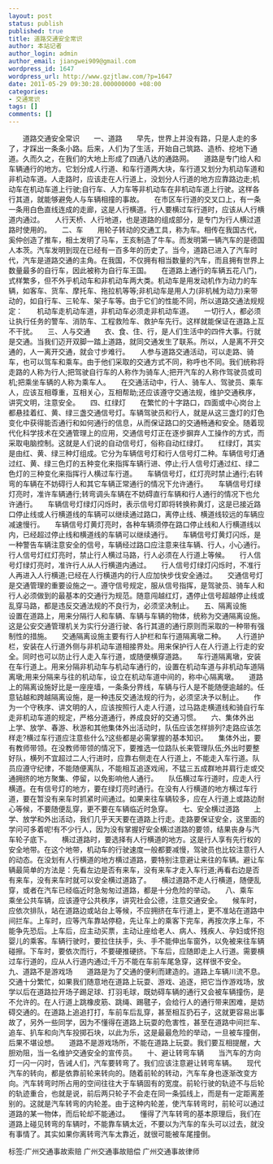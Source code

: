 ```yaml
---
layout: post
status: publish
published: true
title: 道路交通安全常识
author: 本站记者
author_login: admin
author_email: jiangwei909@gmail.com
wordpress_id: 1647
wordpress_url: http://www.gzjtlaw.com/?p=1647
date: 2011-05-29 09:30:28.000000000 +08:00
categories:
- 交通常识
tags: []
comments: []
---
```

　　道路交通安全常识　　一、道路　　早先，世界上并没有路，只是人走的多了，才踩出一条条小路。后来，人们为了生活，开始自己筑路、造桥、挖地下通道。久而久之，在我们的大地上形成了四通八达的通路网。　　道路是专门给人和车辆通行的地方。它划分成人行道、和车行道两大块，车行道又划分为机动车道和非机动车道。人走路时，应该走在人行道上，没划分人行道的地方应靠路边走;机动车在机动车道上行驶;自行车、人力车等非机动车在非机动车道上行驶。这样各行其道，就能够避免人与车辆相撞的事故。　　在市区车行道的交叉口上，有一条一条用白色直线连成的走廊，这是人行横道。行人要横过车行道时，应该从人行横道内通过。　　人行天桥、人行地道，也是道路的组成部分，是专门为行人横过道路时使用的。　　二、车　　用轮子转动的交通工具，称为车。相传在我国古代，奚仲创造了推车，相土发明了马车，王亥制造了牛车。而发明第一辆汽车的是德国人本茨。汽车发明到现在已经有一百多年的历史了。当今，道路已进入了汽车时代，汽车是道路交通的主角。在我国，不仅拥有相当数量的汽车，而且拥有世界上数量最多的自行车，因此被称为自行车王国。　　在道路上通行的车辆五花八门，式样繁多，但不外乎机动车和非机动车两大类。机动车是用发动机作为动力的车辆，如客车、货车、摩托车、拖拉机等等;非机动车是用人力(非机械为动力)来带动的，如自行车、三轮车、架子车等。由于它们的性能不同，所以道路交通法规规定：　　机动车走机动车道，非机动车必须走非机动车道。　　一切行人，都必须让执行任务的警车、消防车、工程救险车、救护车先行。这样就能保证在道路上互不干扰。　　三、人与交通　　衣、食、住、行，是人们生活中的四件大事。行就是交通。当我们迈开双脚一踏上道路，就同交通发生了联系。所以，人是离不开交通的，人一离开交通，就会寸步难行。　　人参与道路交通活动，可以走路、骑车，也可以驾车和乘车。由于他们采取的交通方式不同，称呼也不同。我们统称将走路的人称为行人;把驾驶自行车的人称作为骑车人;把开汽车的人称作驾驶员或司机;把乘坐车辆的人称为乘车人。　　在交通活动中，行人、骑车人、驾驶员、乘车人，应该互相尊重，互相关心，互相帮助;还应该遵守交通法规，维护交通秩序，讲究文明，注意安全。　　四、红绿灯　　在繁忙的十字路口，四面或中心岗台上都悬挂着红、黄、绿三盏交通信号灯。车辆驾驶员和行人，就是从这三盏灯的灯色变化中获得能否通行和如何通行的信息，从而保证路口的交通畅通和安全。随着现代化科学技术在交通管理上的应用，交通信号灯正在逐步摒弃人工操作的方式，而采取电脑控制。这就是人们说的自动信号灯，俗称自动红绿灯。　　红绿灯，其实是由红、黄、绿三种灯组成。它分为车辆信号灯和行人信号灯二种。车辆信号灯通过红、黄、绿三色灯的五种变化来指挥车辆行进、停止;行人信号灯通过红、绿二色灯的三种变化来指挥行人横过车行道。　　车辆信号灯，红灯亮时禁止通行;右转弯的车辆在不妨碍行人和其它车辆正常通行的情况下允许通行。　　车辆信号灯绿灯亮时，准许车辆通行;转弯调头车辆在不妨碍直行车辆和行人通行的情况下也允许通行。　　车辆信号灯绿灯闪烁时，表示信号灯即将转换称黄灯，这是已接近路口停止线或人行横道线的车辆可以继续通过路口，离停止线、横道线较远的车辆应减速慢行。　　车辆信号灯黄灯亮时，各种车辆须停在路口停止线和人行横道线以内，已经超过停止线和横道线的车辆可以继续通行。　　车辆信号灯黄灯闪烁，是一种警告车辆注意安全的信号，车辆经过路口应注意来往车辆、行人，小心通行。　　行人信号灯红灯亮时，禁止行人横过马路，行人必须在人行道上等候。　　行人信号灯绿灯亮时，准许行人从人行横道内通过。　　行人信号灯绿灯闪烁时，不准行人再进入人行横道;已经在人行横道内的行人应加快步伐安全通过。　　交通信号灯是交通管理的重要设施之一。遵守信号规定，服从信号指挥，是驾驶员、骑车人和行人必须做到的最基本的交通行为规范。随意闯越红灯，遇停止信号超越停止线或乱穿马路，都是违反交通法规的不良行为，必须坚决制止。　　五、隔离设施　　设置在道路上，用来分隔行人和车辆、车辆与车辆的物体，统称为交通隔离设施。这是公安交通管理机关为实行分道行驶、各行其道的通行原则而采取的一种带有强制性的措施。　　交通隔离设施主要有行人护栏和车行道隔离墩二种。　　人行道护栏，安装在人行道外侧与非机动车道相接界处。用来保护行人在人行道上行走的安全。同时也可以防止行人走入车行道，或随便横穿道路。　　车行道隔离墩，安装在车行道上。用来分隔非机动车与机动车通行的，设置在机动车道与非机动车道隔离墩;用来分隔来与往的机动车，设立在机动车道中间的，称中心隔离墩。　　道路上的隔离设施好比是一座座墙，一条条分界线，车辆与行人是不能随便逾越的。任意钻越和跨越隔离设施，是一种违反交通法规的行为，必须坚决予以制止。　　作为一个守秩序、讲文明的人，应该按照行人走人行道，过马路走横道线和骑自行车走非机动车道的规定，严格分道通行，养成良好的交通习惯。　　六、集体外出　　上学、放学、春游、秋游和其他集体外出活动时，队伍应该怎样排列?走路应该怎样走?横过车行道应注意些什么?这些都是必需掌握的基本知识。　　集体外出，要有教师带领。在没教师带领的情况下，要推选一位路队长来管理队伍;外出时要整好队，横列不宜超过二人;行进时，应靠右侧走在人行道上，不能走入车行道。队员应遵守纪律，不能随便离队，不能相互追逐戏闹，不猛三五成群地并肩行走或交通拥挤的地方聚集、停留，以免影响他人通行。　　队伍横过车行道时，应走人行横道。在有信号灯的地方，要在绿灯亮时通行。在没有人行横道的地方横过车行道，要在暂没有来车时抓紧时间通过。如果来往车辆较多，应在人行道上或路边耐心等候，不要随便乱穿，更不要在车辆临近时急穿。　　七、安全横过道路　　上学、放学和外出活动，我们几乎天天要在道路上行走。走路要保证安全，这里面的学问可多着呢!有不少行人，因为没有掌握好安全横过道路的要领，结果丧身与汽车轮子底下。　　横过道路时，要选择有人行横道的地方。这是行人享有先行权的安全地带。在这个地带，机动车的行驶速度一般都要减慢，驾驶员也比较注意行人的动态。在没划有人行横道的地方横过道路，要特别注意避让来往的车辆。避让车辆最简单的方法是：先看左边是否有来车，没有来车才走入车行道;再看右边是否有来车，没有来车时就可以安全横过道路了。　　横过道路不走人行横道，随便乱穿，或者在汽车已经临近时急匆匆过道路，都是十分危险的举动。　　八、乘车　　乘坐公共车辆，应该遵守公共秩序，讲究社会公德，注意交通安全。　　候车时，应依次排队，站在道路边或站台上等候，不应拥挤在车行道上，更不准站在道路中间拦车。上车时，应等汽车靠站停稳，先让车上的乘客下完车，再按次序上车，不能争先恐后。上车后，应主动买票，主动让座给老人、病人、残疾人、孕妇或怀抱婴儿的乘客。车辆行驶时，要拉住扶手，头、手不能伸出车窗外，以免被来往车辆碰擦。下车时，要依次而行，不要硬推硬挤。下车后，应随即走上人行道。需要横过车行道的，应从人行道内通过;千万不能在车前车尾急穿，这样很不安全。　　九、道路不是游戏场　　道路是为了交通的便利而建造的。道路上车辆川流不息。交通十分繁忙，如果我们随意地在道路上玩耍、游戏、追逐，把它当作游戏场，放学以后在道路拉开场子踢足球、打羽毛球，既妨碍车辆的通行又会被车辆撞伤，是不允许的。在人行道上跳橡皮筋、跳绳、踢毽子，会给行人的通行带来困难，是妨碍交通的。在道路上追追打打，车前车后乱穿，甚至相互扔石子，这就更容易出事故了，另外一些同学，因为不懂得在道路上玩耍的危害性，甚至在道路中间拦车、追车、扒车和向汽车投掷石块，以此为乐，这是最最危险的举动，一旦被车撞倒，后果不堪设想。　　道路不是游戏场所，不能在道路上玩耍。我们要互相提醒，大胆劝阻，当一名维护交通安全的宣传员。　　十、避让转弯车辆　　当汽车的方向灯一闪一闪时，告诫人们，汽车要转弯了。我们应该注意避让转弯车辆。　　现代汽车的转向，都是依靠前轮来转向的。随着前轮的转动，汽车车身也逐渐改变方向。汽车转弯时所占用的空间往往大于车辆固有的宽度。前轮行驶的轨迹不与后轮的轨迹重合，也就是说，前后两只轮子不会走在同一条弧线上，而是有一定距离差别的。这就是汽车转弯的内轮差。由于这种内轮差，使汽车转弯时，前轮可以通过道路的某一物体，而后轮却不能通过。　　懂得了汽车转弯的基本原理后，我们在道路上碰见转弯的车辆时，不能靠车辆太近，不要以为汽车的车头可以过去，就没有事情了。其实如果你离转弯汽车太靠近，就很可能被车尾撞倒。标签:广州交通事故索赔 广州交通事故赔偿 广州交通事故律师
